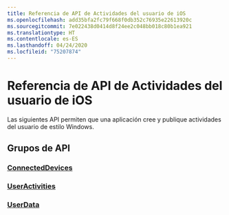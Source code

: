 ```yaml
---
title: Referencia de API de Actividades del usuario de iOS
ms.openlocfilehash: add35bfa2fc79f668f0db352c76935e22613920c
ms.sourcegitcommit: 7e022438d0414d8f24ee2c048bb018c80b1ea921
ms.translationtype: HT
ms.contentlocale: es-ES
ms.lasthandoff: 04/24/2020
ms.locfileid: "75207874"
---
```

# <a name="ios-user-activities-api-reference"></a>Referencia de API de Actividades del usuario de iOS

Las siguientes API permiten que una aplicación cree y publique actividades del usuario de estilo Windows.

## <a name="api-groups"></a>Grupos de API

### <a name="connecteddevices"></a>[ConnectedDevices](../objectivec-api/connecteddevices/index.md)
### <a name="useractivities"></a>[UserActivities](../objectivec-api/userdata.useractivities/index.md)
### <a name="userdata"></a>[UserData](../objectivec-api/userdata/index.md)